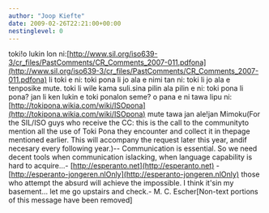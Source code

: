 ```yaml
---
author: "Joop Kiefte"
date: 2009-02-26T22:21:00+00:00
nestinglevel: 0
---
```

toki!o lukin lon ni:[http://www.sil.org/iso639-3/cr_files/PastComments/CR_Comments_2007-011.pdfona](http://www.sil.org/iso639-3/cr_files/PastComments/CR_Comments_2007-011.pdfona) li toki e ni: toki pona li jo ala e nimi tan ni: toki li jo ala e tenposike mute. toki li wile kama suli.sina pilin ala pilin e ni: toki pona li pona? jan li ken lukin e toki ponalon seme? o pana e ni tawa lipu ni: [http://tokipona.wikia.com/wiki/ISOpona](http://tokipona.wikia.com/wiki/ISOpona) mute tawa jan ale!jan Mimoku(For the SIL/ISO guys who receive the CC: this is the call to the communityto mention all the use of Toki Pona they encounter and collect it in thepage mentioned earlier. This will accompany the request later this year, andif necesary every following year.)--
Communication is essential. So we need decent tools when communication islacking, when language capability is hard to acquire...- [http://esperanto.net](http://esperanto.net) - [http://esperanto-jongeren.nlOnly](http://esperanto-jongeren.nlOnly) those who attempt the absurd will achieve the impossible. I think it'sin my basement... let me go upstairs and check.- M. C. Escher\[Non-text portions of this message have been removed\]